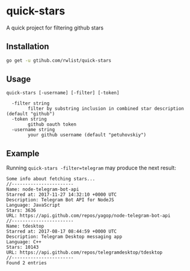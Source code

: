 # quick-stars

A quick project for filtering github stars

## Installation

```bash
go get -u gtihub.com/rwlist/quick-stars
```

## Usage

```text
quick-stars [-username] [-filter] [-token]

  -filter string
        filter by substring inclusion in combined star description (default "github")
  -token string
        github oauth token
  -username string
        your github username (default "petuhovskiy")
```

## Example

Running `quick-stars -filter=telegram` may produce the next result:

```text
Some info about fetching stars...
//-----------------------
Name: node-telegram-bot-api
Starred at: 2017-11-27 14:32:10 +0000 UTC
Description: Telegram Bot API for NodeJS
Language: JavaScript
Stars: 3636
URL: https://api.github.com/repos/yagop/node-telegram-bot-api
//-----------------------
Name: tdesktop
Starred at: 2017-08-17 08:44:59 +0000 UTC
Description: Telegram Desktop messaging app
Language: C++
Stars: 10143
URL: https://api.github.com/repos/telegramdesktop/tdesktop
//-----------------------
Found 2 entries
```
